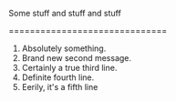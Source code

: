 Some stuff and stuff and stuff

==============================

1. Absolutely something.
2. Brand new second message.
3. Certainly a true third line.
4. Definite fourth line.
5. Eerily, it's a fifth line
